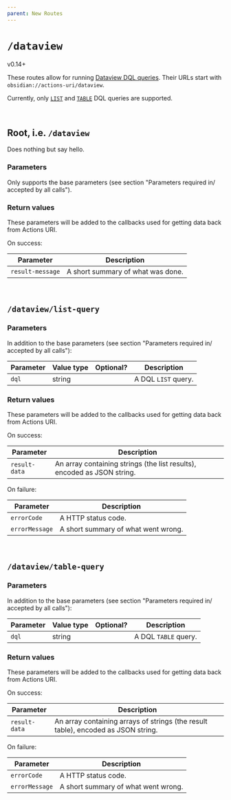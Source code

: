 ```yaml
---
parent: New Routes
---
```


# `/dataview`
<span class="tag tag-version">v0.14+</span>

These routes allow for running [Dataview DQL queries](https://blacksmithgu.github.io/obsidian-dataview/queries/structure/).  Their URLs start with `obsidian://actions-uri/dataview`.

Currently, only [`LIST`](https://blacksmithgu.github.io/obsidian-dataview/queries/query-types/#list-queries) and [`TABLE`](https://blacksmithgu.github.io/obsidian-dataview/queries/query-types/#table-queries) DQL queries are supported.

<div id="toc" />


&nbsp;


## Root, i.e. `/dataview`
Does nothing but say hello.

### Parameters
Only supports the base parameters (see section ["Parameters required in/ accepted by all calls"](../parameters.md)).

### Return values
These parameters will be added to the callbacks used for [getting data back from Actions URI](../callbacks.md).

On success:

| Parameter        | Description                       |
| ---------------- | --------------------------------- |
| `result-message` | A short summary of what was done. |


&nbsp;


## `/dataview/list-query`

### Parameters
In addition to the base parameters (see section ["Parameters required in/ accepted by all calls"](../parameters.md)):

| Parameter | Value type | Optional? | Description         |
| --------- | ---------- |:---------:| ------------------- |
| `dql`     | string     |           | A DQL `LIST` query. |


### Return values
These parameters will be added to the callbacks used for [getting data back from Actions URI](../callbacks.md).

On success:

| Parameter     | Description                                                             |
| ------------- | ----------------------------------------------------------------------- |
| `result-data` | An array containing strings (the list results), encoded as JSON string. |

On failure:

| Parameter      | Description                         |
| -------------- | ----------------------------------- |
| `errorCode`    | A HTTP status code.                 |
| `errorMessage` | A short summary of what went wrong. |


&nbsp;


## `/dataview/table-query`

### Parameters
In addition to the base parameters (see section ["Parameters required in/ accepted by all calls"](../parameters.md)):

| Parameter | Value type | Optional? | Description          |
| --------- | ---------- |:---------:| -------------------- |
| `dql`     | string     |           | A DQL `TABLE` query. |


### Return values
These parameters will be added to the callbacks used for [getting data back from Actions URI](../callbacks.md).

On success:

| Parameter     | Description                                                                       |
| ------------- | --------------------------------------------------------------------------------- |
| `result-data` | An array containing arrays of strings (the result table), encoded as JSON string. |

On failure:

| Parameter      | Description                         |
| -------------- | ----------------------------------- |
| `errorCode`    | A HTTP status code.                 |
| `errorMessage` | A short summary of what went wrong. |
